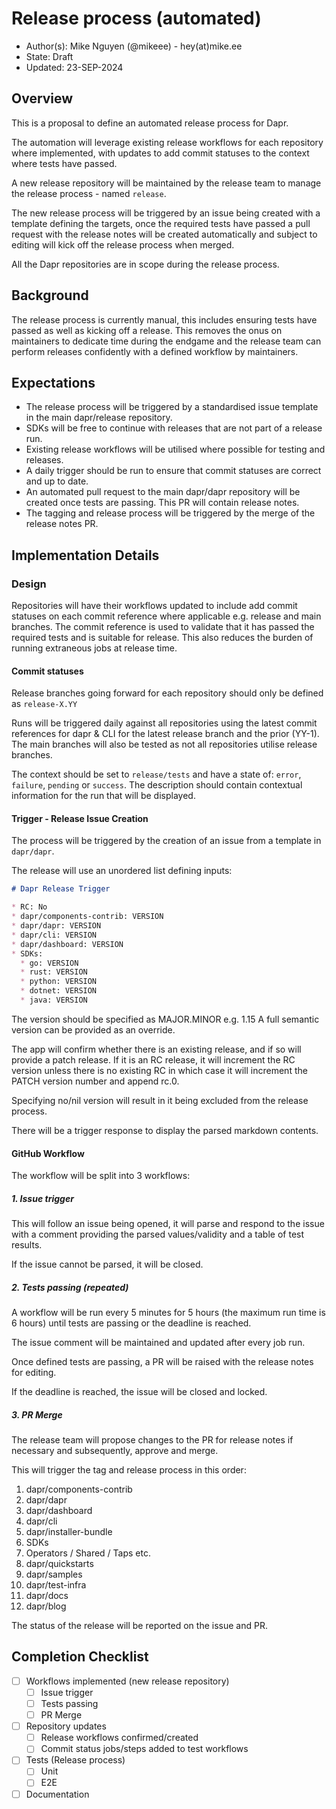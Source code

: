# Release process (automated)

* Author(s): Mike Nguyen (@mikeee) - hey(at)mike.ee
* State: Draft
* Updated: 23-SEP-2024

## Overview

This is a proposal to define an automated release process for Dapr.

The automation will leverage existing release workflows for each repository
where implemented, with updates to add commit statuses to the context where
tests have passed.

A new release repository will be maintained by the release team to manage the
release process - named `release`.

The new release process will be triggered by an issue being created with a
template defining the targets, once the required tests have passed a pull
request with the release notes will be created automatically and subject to
editing will kick off the release process when merged.

All the Dapr repositories are in scope during the release process.

## Background

The release process is currently manual, this includes ensuring tests have
passed as well as kicking off a release. This removes the onus on maintainers 
to dedicate time during the endgame and the release team can perform releases
confidently with a defined workflow by maintainers.

## Expectations

* The release process will be triggered by a standardised issue template in the
  main dapr/release repository.
* SDKs will be free to continue with releases that are not part of a release run.
* Existing release workflows will be utilised where possible for testing and
releases.
* A daily trigger should be run to ensure that commit statuses are correct and
up to date.
* An automated pull request to the main dapr/dapr repository will be created
once tests are passing. This PR will contain release notes.
* The tagging and release process will be triggered by the merge of the release
  notes PR.

## Implementation Details

### Design

Repositories will have their workflows updated to include add commit statuses on
each commit reference where applicable e.g. release and main branches. The commit
reference is used to validate that it has passed the required tests and is suitable
for release. This also reduces the burden of running extraneous jobs at
release time.

#### Commit statuses

Release branches going forward for each repository should only be defined as
`release-X.YY`

Runs will be triggered daily against all repositories using the latest commit
references for dapr & CLI for the latest release branch and the prior (YY-1).
The main branches will also be tested as not all repositories utilise release
branches.

The context should be set to `release/tests` and have a state of: `error`,
`failure`, `pending` or `success`. The description should contain contextual
information for the run that will be displayed.

#### Trigger - Release Issue Creation

The process will be triggered by the creation of an issue from a template in
`dapr/dapr`.

The release will use an unordered list defining inputs:

```md
# Dapr Release Trigger

* RC: No
* dapr/components-contrib: VERSION
* dapr/dapr: VERSION
* dapr/cli: VERSION
* dapr/dashboard: VERSION
* SDKs:
  * go: VERSION
  * rust: VERSION
  * python: VERSION
  * dotnet: VERSION
  * java: VERSION

```

The version should be specified as MAJOR.MINOR e.g. 1.15
A full semantic version can be provided as an override.

The app will confirm whether there is an existing release, and if so will provide
a patch release. If it is an RC release, it will increment the RC version unless
there is no existing RC in which case it will increment the PATCH version
number and append rc.0.

Specifying no/nil version will result in it being excluded from the release
process.

There will be a trigger response to display the parsed markdown contents.

#### GitHub Workflow

The workflow will be split into 3 workflows:

##### 1. Issue trigger

This will follow an issue being opened, it will parse and respond to the issue
with a comment providing the parsed values/validity and a table of test
results.

If the issue cannot be parsed, it will be closed.

##### 2. Tests passing (repeated)

A workflow will be run every 5 minutes for 5 hours (the maximum run time is
6 hours) until tests are passing or the deadline is reached.

The issue comment will be maintained and updated after every job run.

Once defined tests are passing, a PR will be raised with the release notes for
editing.

If the deadline is reached, the issue will be closed and locked.

##### 3. PR Merge

The release team will propose changes to the PR for release notes if necessary
and subsequently, approve and merge.

This will trigger the tag and release process in this order:

1. dapr/components-contrib
2. dapr/dapr
3. dapr/dashboard
4. dapr/cli
5. dapr/installer-bundle
6. SDKs
7. Operators / Shared / Taps etc.
8. dapr/quickstarts
9. dapr/samples
10. dapr/test-infra
11. dapr/docs
12. dapr/blog

The status of the release will be reported on the issue and PR.

## Completion Checklist

* [ ] Workflows implemented (new release repository)
  * [ ] Issue trigger
  * [ ] Tests passing
  * [ ] PR Merge
* [ ] Repository updates
  * [ ] Release workflows confirmed/created
  * [ ] Commit status jobs/steps added to test workflows
* [ ] Tests (Release process)
  * [ ] Unit
  * [ ] E2E
* [ ] Documentation
